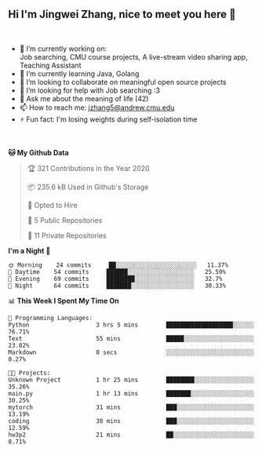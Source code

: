 Hi I'm Jingwei Zhang, nice to meet you here 👋
---
<br>


- 🔭 I’m currently working on: <br>
    Job searching, CMU course projects, A live-stream video sharing app, Teaching Assistant
- 🌱 I’m currently learning Java, Golang
- 👯 I’m looking to collaborate on meaningful open source projects
- 🤔 I’m looking for help with Job searching :3
- 💬 Ask me about the meaning of life (42)
- 📫 How to reach me: jzhang5@andrew.cmu.edu
- ⚡ Fun fact: I'm losing weights during self-isolation time
<br>


<!--START_SECTION:waka-->
**🐱 My Github Data** 

> 🏆 321 Contributions in the Year 2020
 > 
> 📦 235.6 kB Used in Github's Storage 
 > 
> 💼 Opted to Hire
 > 
> 📜 5 Public Repositories
 > 
> 🔑 11 Private Repositories 

**I'm a Night 🦉** 

```text
🌞 Morning    24 commits     ██░░░░░░░░░░░░░░░░░░░░░░░   11.37% 
🌆 Daytime    54 commits     ██████░░░░░░░░░░░░░░░░░░░   25.59% 
🌃 Evening    69 commits     ████████░░░░░░░░░░░░░░░░░   32.7% 
🌙 Night      64 commits     ███████░░░░░░░░░░░░░░░░░░   30.33%

```


📊 **This Week I Spent My Time On** 

```text
💬 Programming Languages: 
Python                   3 hrs 5 mins        ███████████████████░░░░░░   76.71% 
Text                     55 mins             █████░░░░░░░░░░░░░░░░░░░░   23.02% 
Markdown                 0 secs              ░░░░░░░░░░░░░░░░░░░░░░░░░   0.27%

🐱‍💻 Projects: 
Unknown Project          1 hr 25 mins        ████████░░░░░░░░░░░░░░░░░   35.26% 
main.py                  1 hr 13 mins        ███████░░░░░░░░░░░░░░░░░░   30.25% 
mytorch                  31 mins             ███░░░░░░░░░░░░░░░░░░░░░░   13.19% 
coding                   30 mins             ███░░░░░░░░░░░░░░░░░░░░░░   12.59% 
hw3p2                    21 mins             ██░░░░░░░░░░░░░░░░░░░░░░░   8.71%

```


<!--END_SECTION:waka-->
